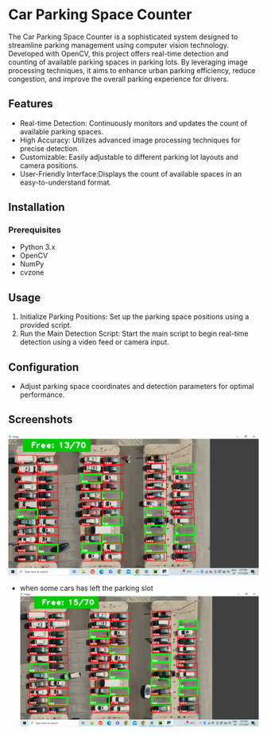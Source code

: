 # Car Parking Space Counter

The Car Parking Space Counter is a sophisticated system designed to streamline parking management using computer vision technology. Developed with OpenCV, this project offers real-time detection and counting of available parking spaces in parking lots. By leveraging image processing techniques, it aims to enhance urban parking efficiency, reduce congestion, and improve the overall parking experience for drivers.

## Features
* Real-time Detection: Continuously monitors and updates the count of available parking spaces.
* High Accuracy: Utilizes advanced image processing techniques for precise detection.
* Customizable: Easily adjustable to different parking lot layouts and camera positions. 
* User-Friendly Interface:Displays the count of available spaces in an easy-to-understand format.

## Installation
### Prerequisites
* Python 3.x 
* OpenCV
* NumPy
* cvzone

## Usage
1. Initialize Parking Positions: Set up the parking space positions using a provided script.
2. Run the Main Detection Script: Start the main script to begin real-time detection using a video feed or camera input.

## Configuration
* Adjust parking space coordinates and detection parameters for optimal performance.

## Screenshots

![Screenshot](screenshots/parkingSpace1.png)

* when some cars has left the parking slot
![Screenshot2](screenshots/parkingSpace2.png)

